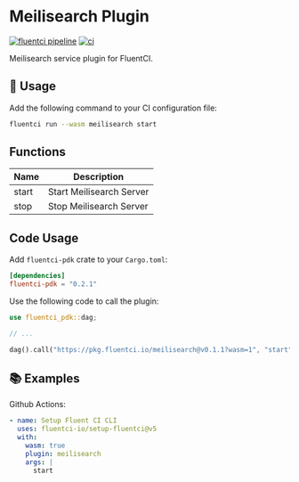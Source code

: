# Meilisearch Plugin

[![fluentci pipeline](https://shield.fluentci.io/x/meilisearch)](https://pkg.fluentci.io/meilisearch)
[![ci](https://github.com/fluentci-io/services/actions/workflows/meilisearch.yml/badge.svg)](https://github.com/fluentci-io/services/actions/workflows/meilisearch.yml)

Meilisearch service plugin for FluentCI.

## 🚀 Usage

Add the following command to your CI configuration file:

```bash
fluentci run --wasm meilisearch start
```

## Functions

| Name   | Description                                 |
| ------ | --------------------------------------------|
| start  | Start Meilisearch Server                       |
| stop   | Stop Meilisearch Server                        |

## Code Usage

Add `fluentci-pdk` crate to your `Cargo.toml`:

```toml
[dependencies]
fluentci-pdk = "0.2.1"
```

Use the following code to call the plugin:

```rust
use fluentci_pdk::dag;

// ...

dag().call("https://pkg.fluentci.io/meilisearch@v0.1.1?wasm=1", "start", vec![])?;
```

## 📚 Examples

Github Actions:

```yaml
- name: Setup Fluent CI CLI
  uses: fluentci-io/setup-fluentci@v5
  with:
    wasm: true
    plugin: meilisearch
    args: |
      start
```
